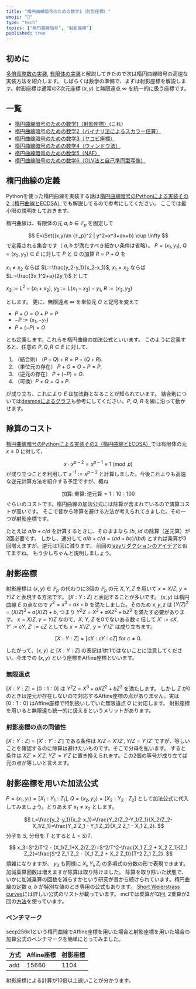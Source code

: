 ```yaml
---
title: "楕円曲線暗号のための数学1（射影座標）"
emoji: "🧮"
type: "tech"
topics: ["楕円曲線暗号", "射影座標"]
published: true
---
```

## 初めに
[多倍長整数の実装](https://zenn.dev/herumi/articles/bitint-01-cpp), [有限体の実装](https://zenn.dev/herumi/articles/finite-field-01-add)と解説してきたので次は楕円曲線暗号の高速な実装方法を紹介します。
しばらくは数学の準備で、まずは射影座標を解説します。射影座標は通常の2次元座標 $(x, y)$ と無限遠点 $\infty$ を統一的に扱う座標です。

## 一覧

- [楕円曲線暗号のための数学1（射影座標）](https://zenn.dev/herumi/articles/projective-coordinate)(これ)
- [楕円曲線暗号のための数学2（バイナリ法によるスカラー倍算）](https://zenn.dev/herumi/articles/ecc-binary-method)
- [楕円曲線暗号のための数学3（ヤコビ座標）](https://zenn.dev/herumi/articles/ecc-jacobi-coordinate)
- [楕円曲線暗号のための数学4（ウィンドウ法）](https://zenn.dev/herumi/articles/ecc-mul-window)
- [楕円曲線暗号のための数学5（NAF）](https://zenn.dev/herumi/articles/ecc-mul-win-naf)
- [楕円曲線暗号のための数学6（GLV法と自己準同型写像）](https://zenn.dev/herumi/articles/ecc-mul-glv-endo)

## 楕円曲線の定義
Pythonを使った楕円曲線を実装する話は[楕円曲線暗号のPythonによる実装その2（楕円曲線とECDSA）](https://zenn.dev/herumi/articles/sd202203-ecc-2)でも解説してるので参考にしてください。
ここでは最小限の説明をしておきます。

楕円曲線は、有限体の元 $a, b \in  𝔽_p$ を固定して

$$
E=\Set{(x,y)\in {𝔽_p}^2 | y^2=x^3+ax+b} \cup \infty
$$
で定義される集合です（ $a, b$ が満たすべき細かい条件は省略）。
$P=(x_1,y_1)$, $Q=(x_2, y_2) \in E$ に対して $P$ と $Q$ の加算 $R=P+Q$ を

$x_1 \neq x_2$ ならば $L:=\frac{y_2-y_1}{x_2-x_1}$, $x_1 = x_2$ ならば $L:=\frac{3x_1^2+a}{2y_1}$ として

$x_3:=L^2-(x_1+x_2)$, $y_3:=L(x_1-x_3)-y_1$, $R:=(x_3, y_3)$

とします。
更に、無限遠点 $\infty$ を単位元 $O$ と記号を変えて

- $P+O=O+P=P$
- $-P:=(x_1,-y_1)$
- $P+(-P)=O$

とも定義します。これらを楕円曲線の加法公式といいます。
このように定義すると、任意の $P, Q, R \in E$ に対して、

1. （結合則） $(P+Q)+R=P+(Q+R)$.
2. （単位元の存在） $P+O=O+P=P$.
3. （逆元の存在） $P+(-P)=O$.
4. （可換）$P+Q=Q+P$.

が成り立ち、これにより $E$ は加法群となることが知られています。
結合則については[desmosによるグラフ](https://www.desmos.com/calculator/28wbmxtqiu?lang=ja)も参考にしてください。$P$, $Q$, $R$ を線に沿って動かせます。

## 除算のコスト
[楕円曲線暗号のPythonによる実装その2（楕円曲線とECDSA）](https://zenn.dev/herumi/articles/sd202203-ecc-2)では有限体の元 $x \neq 0$ に対して、

$$
x \cdot x^{p-2}=x^{p-1} \equiv 1 \pmod{p}
$$
が成り立つことを利用して $x^{-1}:=x^{p-2}$ と計算しました。今後これよりも高速な逆元計算方法を紹介する予定ですが、概ね

$$
\text{加算} \colon \text{乗算} \colon \text{逆元算} =1:10:100
$$
ぐらいのコストです。楕円曲線の加法公式には除算が含まれているので演算コストが高いです。
そこで昔から除算を避ける方法が考えられてきました。その一つが射影座標です。

たとえば $a/b + c/d$ を計算するときに、そのままなら $/b$, $/d$ の除算（逆元算）が2回必要です。
しかし、通分して $a/b+c/d=(ad+bc)/(bd)$ とすれば乗算が3回増えますが、逆元は1回に減ります。
前回の[lazyリダクションのアイデア](https://zenn.dev/herumi/articles/extended-field-2#lazy%E3%83%AA%E3%83%80%E3%82%AF%E3%82%B7%E3%83%A7%E3%83%B3%E3%81%AE%E3%82%A2%E3%82%A4%E3%83%87%E3%82%A2)と似てますね。
もう少しちゃんと説明しましょう。

## 射影座標
射影座標は $(x, y) \in 𝔽_p$ の代わりに3個の $𝔽_p$ の元 $X, Y, Z$ を用いて $x=X/Z$, $y=Y/Z$ と表現する方法です。 $[X:Y:Z]$ と表記することが多いです。
$(x, y)$ は楕円曲線 $E$ の点なので $y^2=x^3+ax+b$ を満たしました。そのため $x, y, z$ は $(Y/Z)^2=(X/Z)^3+a(X/Z)+b$, つまり $Y^2Z = X^3 + aX Z^2 + b Z^3$ を満たす必要があります。
$x=X/Z$, $y=Y/Z$ なので、$X$, $Y$, $Z$ を0でないある数 $c$ 倍して $X':=cX$, $Y':=cY$, $Z':=cZ$ としても $x=X'/Z'$, $y=Y'/Z'$ は成り立ちます。

$$
[X:Y:Z] = [cX:cY:cZ] \text{ for } c \neq 0.
$$

したがって、$(x, y)$ と $[X:Y:Z]$ の表記は1対1ではないことに注意してください。今までの $(x, y)$ という座標をAffine座標といいます。

### 無限遠点

$[X:Y:Z]=[0:1:0]$ は $Y^2 Z = X^3 + a X Z^2 + b Z^3$ を満たします。
しかし $Z$ が0のときは逆元が存在しないので対応するAffine座標の点がありません。実は $[0:1:0]$ はAffine座標で特別扱いしていた無限遠点 $O$ に対応します。
射影座標を用いると無限遠も統一的に扱えるというメリットがあります。

### 射影座標の点の同値性

$[X:Y:Z] = [X':Y':Z']$ である条件は $X/Z=X'/Z'$, $Y/Z=Y'/Z'$ ですが、等しいことを確認するのに除算は避けたいものです。そこで分母を払います。
すると条件は $X Z'=X'Z$, $YZ' = Y' Z$ に置き換えられます。この2個の等号が成り立てば元の点が等しいと言えます。


## 射影座標を用いた加法公式
$P=(x_1,y_1)=[X_1:Y_1:Z_1]$, $Q=(x_2,y_2)=[X_2:Y_2:Z_2]$ として加法公式に代入してみましょう。とりあえず $x_1 \neq x_2$ とします。


$$
L=\frac{y_2-y_1}{x_2-x_1}=\frac{Y_2/Z_2-Y_1/Z_1}{X_2/Z_2-X_1/Z_1}=\frac{Y_2 Z_1 - Y_1 Z_2}{X_2 Z_1 - X_1 Z_2}.
$$
分子を $S$, 分母を $T$ とすると $L=S/T$.

$$
x_3=S^2/T^2 - (X_1/Z_1+X_2/Z_2)=S^2/T^2-\frac{X_1 Z_2 + X_2 Z_1}{Z_1 Z_2}=\frac{S^2 Z_1 Z_2 - (X_1 Z_2 + X_2 Z_1)}{T^2 Z_1 Z_2}.
$$
煩雑になりますが、 $y_3$ も同様に $X_i, Y_i, Z_i$ の多項式の分数の形で表現できます。加減乗算回数は増えますが除算は取り除けました。
除算を取り除いた状態で、いかに加減乗算の回数を減らすかという研究が昔から続けられています。楕円曲線の定数 $a$, $b$ が特別な値のとき専用の公式もあります。
[Short Weierstrass curves](https://hyperelliptic.org/EFD/g1p/auto-shortw.html)には詳しい公式のリストが載っています。
mclでは乗算が12回, 2乗算が2回の[方法](https://github.com/herumi/mcl/blob/f1b89e84166b312bf2319b5e392de0439b6aa231/include/mcl/ec.hpp#L734)を使っています。

### ベンチマーク
secp256k1という楕円曲線でAffine座標を用いた場合と射影座標を用いた場合の加算公式のベンチマークを簡単にとってみました。

方式|Affine座標|射影座標
-|-|-
add|15660|1104

射影座標による計算が10倍以上速いことが分かります。
